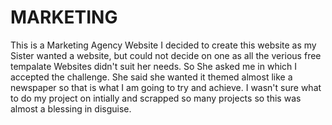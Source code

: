 # MARKETING
This is a Marketing Agency Website 
I decided to create this website as my Sister wanted a website,
but could not decide on one as all the verious free tempalate Websites didn't suit her needs.
So She asked me in which I accepted the challenge.
She said she wanted it themed almost like a newspaper so that is what I am going to try and achieve.
I wasn't sure what to do my project on intially and scrapped so many projects so  this was almost a blessing in disguise.


